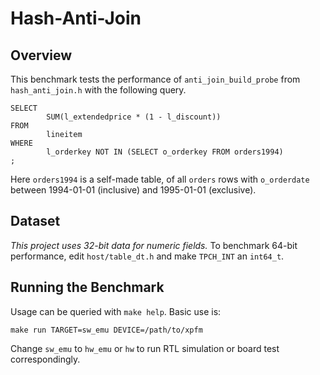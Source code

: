 # Hash-Anti-Join

## Overview

This benchmark tests the performance of `anti_join_build_probe` from `hash_anti_join.h`
with the following query.

```
SELECT
        SUM(l_extendedprice * (1 - l_discount))
FROM
        lineitem
WHERE
        l_orderkey NOT IN (SELECT o_orderkey FROM orders1994)
;

```

Here `orders1994` is a self-made table, of all `orders` rows with `o_orderdate` between 1994-01-01 (inclusive) and 1995-01-01 (exclusive).

## Dataset

_This project uses 32-bit data for numeric fields._
To benchmark 64-bit performance, edit `host/table_dt.h` and make `TPCH_INT` an `int64_t`.

## Running the Benchmark

Usage can be queried with `make help`. Basic use is:

```
make run TARGET=sw_emu DEVICE=/path/to/xpfm
```

Change `sw_emu` to `hw_emu` or `hw` to run RTL simulation or board test correspondingly.
